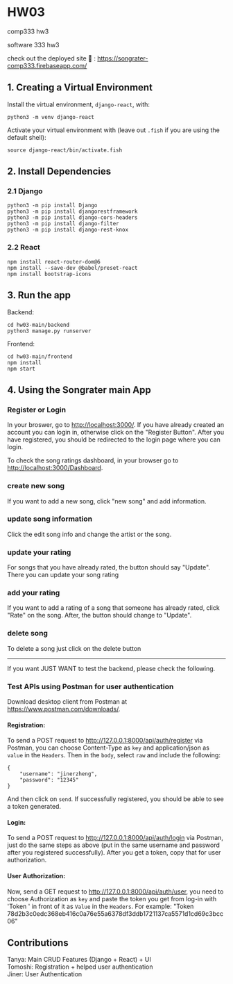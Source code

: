 # HW03
comp333 hw3

software 333 hw3

check out the deployed site 🚀 : https://songrater-comp333.firebaseapp.com/

## 1. Creating a Virtual Environment
Install the virtual environment, `django-react`, with:
```shell
python3 -m venv django-react
```

Activate your virtual environment with (leave out `.fish` if you are using the default shell):

```shell
source django-react/bin/activate.fish
```

## 2. Install Dependencies

### 2.1 Django
```shell
python3 -m pip install Django
python3 -m pip install djangorestframework
python3 -m pip install django-cors-headers
python3 -m pip install django-filter
python3 -m pip install django-rest-knox
```

### 2.2 React

```shell
npm install react-router-dom@6
npm install --save-dev @babel/preset-react
npm install bootstrap-icons
```

## 3. Run the app
Backend:
```shell
cd hw03-main/backend
python3 manage.py runserver
```
Frontend:
```shell
cd hw03-main/frontend
npm install
npm start
```

## 4. Using the Songrater main App

### Register or Login
In your broswer, go to <http://localhost:3000/>. If you have already created an account you can login in, otherwise click on the "Register Button". After you have registered, you should be redirected to the login page where you can login.

To check the song ratings dashboard, in your browser go to <http://localhost:3000/Dashboard>.

### create new song
If you want to add a new song, click "new song" and add information.

### update song information
Click the edit song info and change the artist or the song.

### update your rating
For songs that you have already rated, the button should say "Update". There you can update your song rating

### add your rating
If you want to add a rating of a song that someone has already rated, click "Rate" on the song. After, the button should change to "Update".

### delete song
To delete a song just click on the delete button

---------------------------------------------------------------------------------------------

If you want JUST WANT to test the backend, please check the following.

### Test APIs using Postman for user authentication
Download desktop client from Postman at <https://www.postman.com/downloads/>.

#### Registration:
To send a POST request to <http://127.0.0.1:8000/api/auth/register> via Postman, you can choose Content-Type as `key` and application/json as `value` in the `Headers`. Then in the `body`, select `raw` and include the following:
```shell
{
    "username": "jinerzheng",
    "password": "12345"
}
```
And then click on `send`. If successfully registered, you should be able to see a token generated.

#### Login:
To send a POST request to <http://127.0.0.1:8000/api/auth/login> via Postman, just do the same steps as above (put in the same username and password after you registered successfully). After you get a token, copy that for user authorization.

#### User Authorization:
Now, send a GET request to <http://127.0.0.1:8000/api/auth/user>, you need to choose Authorization as `key` and paste the token you get from log-in with 'Token ' in front of it as `Value` in the `Headers`. For example: "Token 78d2b3c0edc368eb416c0a76e55a6378df3ddb1721137ca5571d1cd69c3bcc06"

## Contributions
Tanya: Main CRUD Features (Django + React) + UI <br>
Tomoshi: Registration + helped user authentication <br>
Jiner: User Authentication
